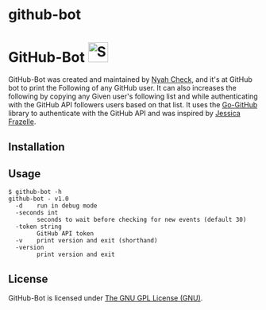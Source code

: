# github-bot
GitHub-Bot <img src="http://i.imgur.com/Cj4rMrS.gif" height="40" alt="Swimming Octocat" title="GH-Bot">
==========
GitHub-Bot was created and maintained by [Nyah Check](https://github.com/Ch3ck), and it's at GitHub bot to print the Following of any GitHub user. It can also increases the following by copying any Given user's following list and while authenticating with the GitHub API followers users based on that list. It uses the [Go-GitHub](github.com/google/go-github/github) library to authenticate with the GitHub API and was inspired by [Jessica Frazelle](https://github.com/jessfraz).

## Installation

## Usage
```
$ github-bot -h
github-bot - v1.0
  -d    run in debug mode
  -seconds int
        seconds to wait before checking for new events (default 30)
  -token string
        GitHub API token
  -v    print version and exit (shorthand)
  -version
        print version and exit
```

## License

GitHub-Bot is licensed under [The GNU GPL License (GNU)](LICENSE).
